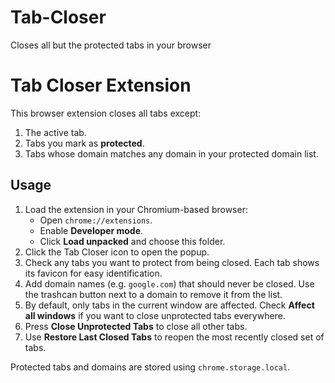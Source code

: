 # Tab-Closer
Closes all but the protected tabs in your browser
# Tab Closer Extension

This browser extension closes all tabs except:

1. The active tab.
2. Tabs you mark as **protected**.
3. Tabs whose domain matches any domain in your protected domain list.

## Usage

1. Load the extension in your Chromium-based browser:
   - Open `chrome://extensions`.
   - Enable **Developer mode**.
   - Click **Load unpacked** and choose this folder.
2. Click the Tab Closer icon to open the popup.
3. Check any tabs you want to protect from being closed. Each tab shows its favicon for easy identification.
4. Add domain names (e.g. `google.com`) that should never be closed. Use the trashcan button next to a domain to remove it from the list.
5. By default, only tabs in the current window are affected. Check **Affect all windows** if you want to close unprotected tabs everywhere.
6. Press **Close Unprotected Tabs** to close all other tabs.
7. Use **Restore Last Closed Tabs** to reopen the most recently closed set of tabs.

Protected tabs and domains are stored using `chrome.storage.local`.
